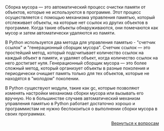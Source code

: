 Сборка мусора — это автоматический процесс очистки памяти от объектов, которые не используются в программе.
Этот процесс осуществляется с помощью механизма управления памятью, который отслеживает объекты, на которые нет ссылок
из других объектов в программе. Когда такие объекты обнаруживаются, они помечаются как мусор и затем автоматически
удаляются из памяти.

В Python используется два метода для управления памятью - "счетчик ссылок" и "генерационный сборщик мусора". Счетчик
ссылок — это простейший метод, который подсчитывает количество ссылок на каждый объект в памяти, и удаляет объект,
когда количество ссылок на него достигает нуля. Генерационный сборщик мусора — это более сложный метод, который
организует объекты в разные поколения и периодически очищает память только для тех объектов, которые не находятся в
"молодом" поколении.

В Python существуют модули, такие как gc, которые позволяют изменять настройки механизма сборки мусора или вызывать
его вручную. Но в большинстве случаев автоматический механизм управления памятью в Python работает достаточно хорошо
и программистам не нужно беспокоиться о выполнении сборки мусора в своих программах.

<div align="right">

[Вернуться к вопросам](../Вопросы.md)

</div>
